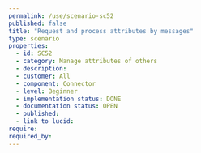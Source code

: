 ```yaml
---
permalink: /use/scenario-sc52
published: false
title: "Request and process attributes by messages"
type: scenario
properties:
  - id: SC52
  - category: Manage attributes of others
  - description: 
  - customer: All
  - component: Connector
  - level: Beginner
  - implementation status: DONE
  - documentation status: OPEN
  - published: 
  - link to lucid: 
require:
required_by:
---
```


